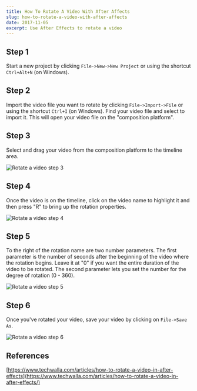 ```yaml
---
title: How To Rotate A Video With After Affects
slug: how-to-rotate-a-video-with-after-affects
date: 2017-11-05
excerpt: Use After Effects to rotate a video
---
```



## Step 1

Start a new project by clicking `File->New->New Project` or using the shortcut `Ctrl+Alt+N` (on Windows).

## Step 2

Import the video file you want to rotate by clicking `File->Import->File` or using the shortcut `Ctrl+I` (on Windows). Find your video file and select to import it. This will open your video file on the "composition platform". 

## Step 3

Select and drag your video from the composition platform to the timeline area.

<img src="/assets/images/articles/after-effects-how-to-rotate-a-video/after-effects-how-to-rotate-a-video-01.jpg" alt="Rotate a video step 3">

## Step 4

Once the video is on the timeline, click on the video name to highlight it and then press "R" to bring up the rotation properties.

<img src="/assets/images/articles/after-effects-how-to-rotate-a-video/after-effects-how-to-rotate-a-video-03.jpg" alt="Rotate a video step 4">

## Step 5

To the right of the rotation name are two number parameters. The first parameter is the number of seconds after the beginning of the video where the rotation begins. Leave it at "0" if you want the entire duration of the video to be rotated. The second parameter lets you set the number for the degree of rotation (0 - 360).

<img src="/assets/images/articles/after-effects-how-to-rotate-a-video/after-effects-how-to-rotate-a-video-04.jpg" alt="Rotate a video step 5">

## Step 6

Once you've rotated your video, save your video by clicking on `File->Save As`.

<img src="/assets/images/articles/after-effects-how-to-rotate-a-video/after-effects-how-to-rotate-a-video-05.jpg" alt="Rotate a video step 6">


## References
[https://www.techwalla.com/articles/how-to-rotate-a-video-in-after-effects](https://www.techwalla.com/articles/how-to-rotate-a-video-in-after-effects/)